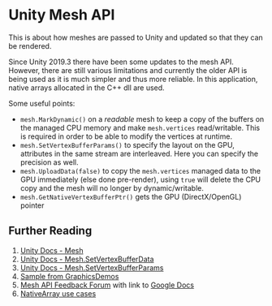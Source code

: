 # Unity Mesh API

This is about how meshes are passed to Unity and updated so that they can be rendered.

Since Unity 2019.3 there have been some updates to the mesh API. However, there are still various limitations and currently the older API is being used as it is much simpler and thus more reliable. In this application, native arrays allocated in the C++ dll are used.

Some useful points:

- `mesh.MarkDynamic()` on a *readable* mesh to keep a copy of the buffers on the managed CPU memory and make `mesh.vertices` read/writable. This is required in order to be able to modify the vertices at runtime.
- `mesh.SetVertexBufferParams()` to specify the layout on the GPU, attributes in the same stream are interleaved. Here you can specify the precision as well.
- `mesh.UploadData(false)` to copy the `mesh.vertices` managed data to the GPU immediately (else done pre-render), using `true` will delete the CPU copy and the mesh will no longer by dynamic/writable.
- `mesh.GetNativeVertexBufferPtr()` gets the GPU (DirectX/OpenGL) pointer

## Further Reading

1. [Unity Docs - Mesh](https://docs.unity3d.com/ScriptReference/Mesh.html)
1. [Unity Docs - Mesh.SetVertexBufferData](https://docs.unity3d.com/ScriptReference/Mesh.SetVertexBufferData.html)
1. [Unity Docs - Mesh.SetVertexBufferParams](https://docs.unity3d.com/ScriptReference/Mesh.SetVertexBufferParams.html)
1. [Sample from GraphicsDemos](https://bitbucket.org/Unity-Technologies/graphicsdemos/pull-requests/2/example-of-native-vertex-buffers-for/diff)
1. [Mesh API Feedback Forum](https://forum.unity.com/threads/feedback-wanted-mesh-scripting-api-improvements.684670/) with link to [Google Docs](https://docs.google.com/document/d/1I225X6jAxWN0cheDz_3gnhje3hWNMxTZq3FZQs5KqPc/edit)
1. [NativeArray use cases](https://gamedev.stackexchange.com/questions/174953/unity-uses-for-nativearray/174956#174956?newreg=ee4ce68f58c540479161bad1841be246)

